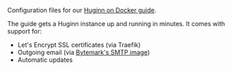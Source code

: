 Configuration files for our [Huginn on Docker
guide](https://docs.bytemark.co.uk/).

The guide gets a Huginn instance up and running in minutes. It comes with
support for:

* Let's Encrypt SSL certificates (via Traefik)
* Outgoing email (via [Bytemark's SMTP
  image](https://hub.docker.com/r/bytemark/smtp/))
* Automatic updates

